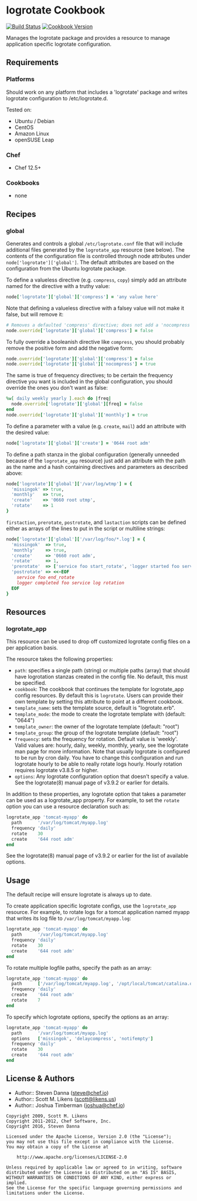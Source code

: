# logrotate Cookbook

[![Build Status](https://secure.travis-ci.org/chef-cookbooks/logrotate.svg?branch=master)](http://travis-ci.org/chef-cookbooks/logrotate) [![Cookbook Version](https://img.shields.io/cookbook/v/logrotate.svg)](https://supermarket.chef.io/cookbooks/logrotate)

Manages the logrotate package and provides a resource to manage application specific logrotate configuration.

## Requirements

### Platforms

Should work on any platform that includes a 'logrotate' package and writes logrotate configuration to /etc/logrotate.d.

Tested on:

- Ubuntu / Debian
- CentOS
- Amazon Linux
- openSUSE Leap

### Chef

- Chef 12.5+

### Cookbooks

- none

## Recipes

### global

Generates and controls a global `/etc/logrotate.conf` file that will include additional files generated by the `logrotate_app` resource (see below). The contents of the configuration file is controlled through node attributes under `node['logrotate']['global']`. The default attributes are based on the configuration from the Ubuntu logrotate package.

To define a valueless directive (e.g. `compress`, `copy`) simply add an attribute named for the directive with a truthy value:

```ruby
node['logrotate']['global']['compress'] = 'any value here'
```

Note that defining a valueless directive with a falsey value will not make it false, but will remove it:

```ruby
# Removes a defaulted 'compress' directive; does not add a 'nocompress' directive.
node.override['logrotate']['global']['compress'] = false
```

To fully override a booleanish directive like `compress`, you should probably remove the positive form and add the negative form:

```ruby
node.override['logrotate']['global']['compress'] = false
node.override['logrotate']['global']['nocompress'] = true
```

The same is true of frequency directives; to be certain the frequency directive you want is included in the global configuration, you should override the ones you don't want as false:

```ruby
%w[ daily weekly yearly ].each do |freq|
  node.override['logrotate']['global'][freq] = false
end
node.override['logrotate']['global']['monthly'] = true
```

To define a parameter with a value (e.g. `create`, `mail`) add an attribute with the desired value:

```ruby
node['logrotate']['global']['create'] = '0644 root adm'
```

To define a path stanza in the global configuration (generally unneeded because of the `logrotate_app` resource) just add an attribute with the path as the name and a hash containing directives and parameters as described above:

```ruby
node['logrotate']['global']['/var/log/wtmp'] = {
  'missingok' => true,
  'monthly'   => true,
  'create'    => '0660 root utmp',
  'rotate'    => 1
}
```

`firstaction`, `prerotate`, `postrotate`, and `lastaction` scripts can be defined either as arrays of the lines to put in the script or multiline strings:

```ruby
node['logrotate']['global']['/var/log/foo/*.log'] = {
  'missingok'  => true,
  'monthly'    => true,
  'create'     => '0660 root adm',
  'rotate'     => 1,
  'prerotate'  => ['service foo start_rotate', 'logger started foo service log rotation'],
  'postrotate' => <<-EOF
    service foo end_rotate
    logger completed foo service log rotation
  EOF
}
```

## Resources

### logrotate_app

This resource can be used to drop off customized logrotate config files on a per application basis.

The resource takes the following properties:

- `path`: specifies a single path (string) or multiple paths (array) that should have logrotation stanzas created in the config file. No default, this must be specified.
- `cookbook`: The cookbook that continues the template for logrotate_app config resources. By default this is `logrotate`. Users can provide their own template by setting this attribute to point at a different cookbook.
- `template_name`: sets the template source, default is "logrotate.erb".
- `template_mode`: the mode to create the logrotate template with (default: "0644")
- `template_owner`: the owner of the logrotate template (default: "root")
- `template_group`: the group of the logrotate template (default: "root")
- `frequency`: sets the frequency for rotation. Default value is 'weekly'. Valid values are: hourly, daily, weekly, monthly, yearly, see the logrotate man page for more information. Note that usually logrotate is configured to be run by cron daily. You have to change this configuration and run logrotate hourly to be able to really rotate logs hourly. Hourly rotation requires logrotate v3.8.5 or higher.
- `options`: Any logrotate configuration option that doesn't specify a value. See the logrotate(8) manual page of v3.9.2 or earlier for details.

In addition to these properties, any logrotate option that takes a parameter can be used as a logrotate_app property. For example, to set the `rotate` option you can use a resource declaration such as:

```ruby
logrotate_app 'tomcat-myapp' do
  path      '/var/log/tomcat/myapp.log'
  frequency 'daily'
  rotate    30
  create    '644 root adm'
end
```

See the logrotate(8) manual page of v3.9.2 or earlier for the list of available options.

## Usage

The default recipe will ensure logrotate is always up to date.

To create application specific logrotate configs, use the `logrotate_app` resource. For example, to rotate logs for a tomcat application named myapp that writes its log file to `/var/log/tomcat/myapp.log`:

```ruby
logrotate_app 'tomcat-myapp' do
  path      '/var/log/tomcat/myapp.log'
  frequency 'daily'
  rotate    30
  create    '644 root adm'
end
```

To rotate multiple logfile paths, specify the path as an array:

```ruby
logrotate_app 'tomcat-myapp' do
  path      ['/var/log/tomcat/myapp.log', '/opt/local/tomcat/catalina.out']
  frequency 'daily'
  create    '644 root adm'
  rotate    7
end
```

To specify which logrotate options, specify the options as an array:

```ruby
logrotate_app 'tomcat-myapp' do
  path      '/var/log/tomcat/myapp.log'
  options   ['missingok', 'delaycompress', 'notifempty']
  frequency 'daily'
  rotate    30
  create    '644 root adm'
end
```

## License & Authors

- Author:: Steven Danna ([steve@chef.io](mailto:steve@chef.io))
- Author:: Scott M. Likens ([scott@likens.us](mailto:scott@likens.us))
- Author:: Joshua Timberman ([joshua@chef.io](mailto:joshua@chef.io))

```text
Copyright 2009, Scott M. Likens
Copyright 2011-2012, Chef Software, Inc.
Copyright 2016, Steven Danna

Licensed under the Apache License, Version 2.0 (the "License");
you may not use this file except in compliance with the License.
You may obtain a copy of the License at

    http://www.apache.org/licenses/LICENSE-2.0

Unless required by applicable law or agreed to in writing, software
distributed under the License is distributed on an "AS IS" BASIS,
WITHOUT WARRANTIES OR CONDITIONS OF ANY KIND, either express or implied.
See the License for the specific language governing permissions and
limitations under the License.
```
